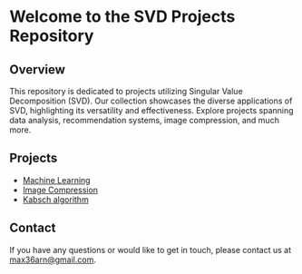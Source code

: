 # Welcome to the SVD Projects Repository

## Overview
This repository is dedicated to projects utilizing Singular Value Decomposition (SVD). Our collection showcases the diverse applications of SVD, highlighting its versatility and effectiveness. Explore projects spanning data analysis, recommendation systems, image compression, and much more.

## Projects
- [Machine Learning](liniar_regression)
- [Image Compression](image_compress)
- [Kabsch algorithm](kabsch_algorithm)

## Contact
If you have any questions or would like to get in touch, please contact us at max36arn@gmail.com.
